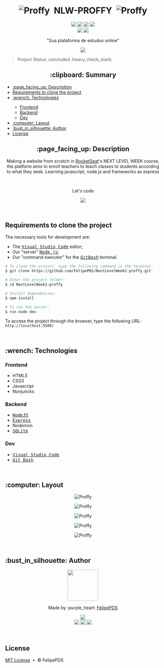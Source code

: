 # <h1 align="center"><img src="https://github.com/FelipePDS/NextLevelWeek-proffy/blob/master/public/images/favicon.png" alt="Proffy"/> &nbsp;NLW-PROFFY &nbsp;<img src="https://github.com/FelipePDS/NextLevelWeek-proffy/blob/master/public/images/favicon.png" alt="Proffy"/></h1>

<p align="center"><a href="https://nodejs.org/en/download/"><img src="https://img.shields.io/static/v1?label=node&message=v12.8.0&color=339933&style=flat&logo=node.js&logoColor=white"/></a> <a href="https://nodejs.org/en/download/"><img src="https://img.shields.io/static/v1?label=npm&message=v6.14.4&color=CB3837&style=flat&logo=npm&logoColor=white"/></a> <img src="https://img.shields.io/github/repo-size/FelipePDS/proffy"/> <a href="https://github.com/FelipePDS/proffy/blob/master/LICENSE/"><img src="https://img.shields.io/github/license/FelipePDS/proffy"/></a> <br> <img src="https://img.shields.io/static/v1?label=backend&message=Express&color=8257e5&style=flat&logo=+&logoColor=white"/> <img src="https://img.shields.io/static/v1?label=frontend&message=HTML5+|+CSS3+|+JavaScript&color=8257e5&style=flat&logo=+&logoColor=white"/></p>

<p align="center">"Sua plataforma de estudos online"</p>
<p align="center"><img src="https://github.com/FelipePDS/NextLevelWeek-proffy/blob/master/public/images/proffy.png"/></p>

<p align="right"><blockquote>Project Status: concluded :heavy_check_mark:</blockquote></p>

<h2 align="center">:clipboard: Summary</h2>
<p>
    <ul>
        <li><a href="#description">:page_facing_up: Description</a></li>
        <li><a href="#clone-project">Requirements to clone the project</a></li>
        <li><a href="#technologies">:wrench: Technologies</a></li>
            <ul>
                <li><a href="#technologies-frontend">Frontend</a></li>
                <li><a href="#technologies-backend">Backend</a></li>
                <li><a href="#technologies-dev">Dev</a></li>
            </ul>
        <li><a href="#layout">:computer: Layout</a></li>
        <li><a href="#author">:bust_in_silhouette: Author</a></li>
        <li><a href="#license">License</a></li>
    </ul>
</p>

<h2 align="center" id="description">:page_facing_up: Description</h2>
<p align="center">Making a website from scratch in <a href="https://rocketseat.com.br/">RocketSeat</a>'s NEXT LEVEL WEEK course, the platform aims to enroll teachers to teach classes to students according to what they seek. Learning javascript, node.js and frameworks as express</p> <br>
<p align="center">Let's code</p>
<p align="center"><img src="https://github.com/FelipePDS/NextLevelWeek-proffy/blob/master/public/images/git-06.png"/></p><br>

<h2 id="clone-project">Requirements to clone the project</h2>
<p>The necessary tools for development are:
    <ul>
        <li>The <kbd><a href="https://code.visualstudio.com/">Visual Studio Code</a></kbd> editor;</li>
        <li>Our "server" <kbd><a href="https://nodejs.org/">Node.js</a></kbd>;</li>
        <li>Our "command executor" for the <kbd><a href="https://git-scm.com/downloads">GitBash</a></kbd> terminal.</li>
    </ul>
</p>

```bash
# To clone the project, type the following command in the terminal:
$ git clone https://github.com/FelipePDS/NextLevelWeek2-proffy.git

# Enter the project folder:
$ cd NextLevelWeek2-proffy

# Install dependencies:
$ npm install

# To run the server:
$ run node dev
```

<p>To access the project through the browser, type the following URL: <br><code>http://localhost:5500/</code></p>

<br>

<h2 id="technologies">:wrench: Technologies</h2>

<h3 id="technologies-frontend">Frontend</h3>
<ul>
    <li>HTML5</li>
    <li>CSS3</li>
    <li>Javascript</li>
    <li>Nunjuncks</li>
</ul>

<h3 id="technologies-backend">Backend</h3>
<ul>
    <li><kbd><a href="https://nodejs.org/">NodeJS</a></kbd></li>
    <li><kbd><a href="https://expressjs.com/pt-br/">Express</a></kbd></li>
    <li>Nodemon</li>
    <li><kbd><a href="https://www.sqlite.org/">SQLite</a></kbd></li>
</ul>

<h3 id="technologies-dev">Dev</h3>
<ul>
    <li><kbd><a href="https://code.visualstudio.com/">Visual Studio Code</a></kbd></li>
    <li><kbd><a href="https://git-scm.com/downloads">Git Bash</a></kbd></li>
</ul>

<br>

<h2 id="layout">:computer: Layout</h2>
<p align="center"><img src="https://github.com/FelipePDS/NextLevelWeek-proffy/blob/master/public/images/git-01.JPG" alt="Proffy"/></p>
<p align="center"><img src="https://github.com/FelipePDS/NextLevelWeek-proffy/blob/master/public/images/git-02.JPG" alt="Proffy"/></p>
<p align="center"><img src="https://github.com/FelipePDS/NextLevelWeek-proffy/blob/master/public/images/git-03.JPG" alt="Proffy"/></p>
<p align="center"><img src="https://github.com/FelipePDS/NextLevelWeek-proffy/blob/master/public/images/git-04.JPG" alt="Proffy"/></p>
<p align="center"><img src="https://github.com/FelipePDS/NextLevelWeek-proffy/blob/master/public/images/git-05.JPG" alt="Proffy"/></p>

<br>

<h2 id="author">:bust_in_silhouette: Author</h2>
<p align="center"><img width="100px" src="https://avatars.githubusercontent.com/u/64941387?s=400&u=a9c0d7a657b0b0b644d41cd88966e0a89d0a67a6&v=4"/></p>
<p align="center">Made by :purple_heart: <a href="https://felipepds.github.io/felipepds-resume/">FelipePDS</a></p>
<p align="center"><a href="https://app.rocketseat.com.br/me/felipe-pinto-da-silva-03738"><img src="https://img.shields.io/static/v1?label=RocketSeat&message=Felipe+Pinto+Da+Silva&color=8257e6&style=flat&logo=+&logoColor=white"/></a> <br> <a href="https://www.linkedin.com/in/felipe-p-da-silva-a55b891ba/?lipi=urn%3Ali%3Apage%3Ad_flagship3_feed%3BiErPy3g7Q1KGOaD%2BsGw%2Fpg%3D%3D"><img src="https://img.shields.io/static/v1?label=+&message=Felipe+P.+Da+Silva&color=0A66C2&style=flat&logo=linkedin&logoColor=white"/></a> <a href="https://twitter.com/FelipePintoDaS1"><img src="https://img.shields.io/static/v1?label=+&message=@FelipePintoDaS1&color=1DA1F2&style=flat&logo=twitter&logoColor=white"/></a> <img src="https://img.shields.io/static/v1?label=+&message=felipepdasilva66@gmail.com&color=EA4335&style=flat&logo=gmail&logoColor=white"/></p>

<br>

<h2 id="license">License</h2>
<p><a href="https://github.com/FelipePDS/NextLevelWeek2-proffy/blob/master/LICENSE">MIT License</a> &nbsp;&bull;&nbsp; &copy; FelipePDS</p>
